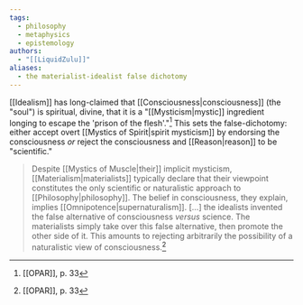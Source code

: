 ```yaml
---
tags:
  - philosophy
  - metaphysics
  - epistemology
authors:
  - "[[LiquidZulu]]"
aliases:
  - the materialist-idealist false dichotomy
---
```


[[Idealism]] has long-claimed that [[Consciousness|consciousness]] (the "soul") is spiritual, divine, that it is a "[[Mysticism|mystic]] ingredient longing to escape the 'prison of the flesh'."[^1] This sets the false-dichotomy: either accept overt [[Mystics of Spirit|spirit mysticism]] by endorsing the consciousness *or* reject the consciousness and [[Reason|reason]] to be "scientific." 

>Despite [[Mystics of Muscle|their]] implicit mysticism, [[Materialism|materialists]] typically declare that their viewpoint constitutes the only scientific or naturalistic approach to [[Philosophy|philosophy]]. The belief in consciousness, they explain, implies [[Omnipotence|supernaturalism]]. \[...] the idealists invented the false alternative of consciousness *versus* science. The materialists simply take over this false alternative, then promote the other side of it. This amounts to rejecting arbitrarily the possibility of a naturalistic view of consciousness.[^2]

[^1]: [[OPAR]], p. 33
[^2]: [[OPAR]], p. 33